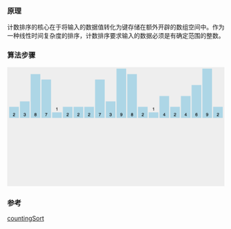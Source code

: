 ### 原理

计数排序的核心在于将输入的数据值转化为键存储在额外开辟的数组空间中。作为一种线性时间复杂度的排序，计数排序要求输入的数据必须是有确定范围的整数。

### 算法步骤

![countingSort](./images/countingSort.gif)

### 参考

[countingSort](https://github.com/Rain120/JS-Sorting-Algorithm/blob/master/8.countingSort.md)

